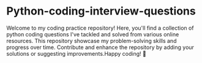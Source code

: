 # Python-coding-interview-questions
Welcome to my coding practice repository! Here, you'll find a collection of python coding questions I've tackled and solved from various online resources. This repository showcase my problem-solving skills and progress over time. Contribute and enhance the repository by adding your solutions or suggesting improvements.Happy coding! 🚀
